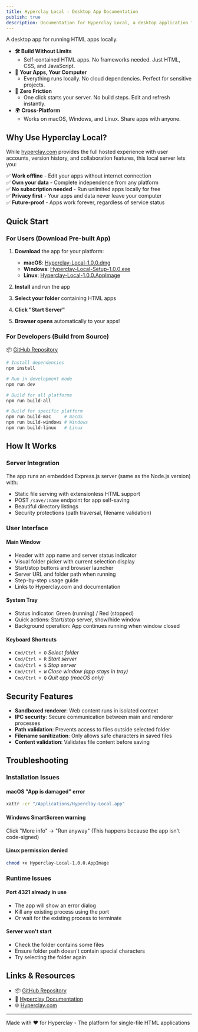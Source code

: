 ```yaml
---
title: Hyperclay Local - Desktop App Documentation
publish: true
description: Documentation for Hyperclay Local, a desktop application for running and developing HTML apps locally on your computer
---
```


A desktop app for running HTML apps locally.

*  **🛠️ Build Without Limits**
	* Self-contained HTML apps. No frameworks needed. Just HTML, CSS, and JavaScript.
* 💾 **Your Apps, Your Computer**
	* Everything runs locally. No cloud dependencies. Perfect for sensitive projects.
* 🍄 **Zero Friction**
	* One click starts your server. No build steps. Edit and refresh instantly.
* 🌍 **Cross-Platform**
	* Works on macOS, Windows, and Linux. Share apps with anyone.

## Why Use Hyperclay Local?

While [hyperclay.com](https://hyperclay.com) provides the full hosted experience with user accounts, version history, and collaboration features, this local server lets you:

✅ **Work offline** - Edit your apps without internet connection  
✅ **Own your data** - Complete independence from any platform  
✅ **No subscription needed** - Run unlimited apps locally for free  
✅ **Privacy first** - Your apps and data never leave your computer  
✅ **Future-proof** - Apps work forever, regardless of service status

## Quick Start

### For Users (Download Pre-built App)

1. **Download** the app for your platform:
   - **macOS**: [Hyperclay-Local-1.0.0.dmg](https://local.hyperclay.com/Hyperclay-Local-1.0.0.dmg)
   - **Windows**: [Hyperclay-Local-Setup-1.0.0.exe](https://local.hyperclay.com/Hyperclay-Local-Setup-1.0.0.exe)
   - **Linux**: [Hyperclay-Local-1.0.0.AppImage](https://local.hyperclay.com/Hyperclay-Local-1.0.0.AppImage)

2. **Install** and run the app
3. **Select your folder** containing HTML apps
4. **Click "Start Server"**
5. **Browser opens** automatically to your apps!

### For Developers (Build from Source)

📦 [GitHub Repository](https://github.com/panphora/hyperclay-local)

```bash
# Install dependencies
npm install

# Run in development mode
npm run dev

# Build for all platforms
npm run build-all

# Build for specific platform
npm run build-mac     # macOS
npm run build-windows # Windows  
npm run build-linux   # Linux
```

## How It Works

### Server Integration

The app runs an embedded Express.js server (same as the Node.js version) with:
- Static file serving with extensionless HTML support
- POST `/save/:name` endpoint for app self-saving
- Beautiful directory listings
- Security protections (path traversal, filename validation)

### User Interface

#### Main Window
- Header with app name and server status indicator
- Visual folder picker with current selection display
- Start/stop buttons and browser launcher
- Server URL and folder path when running
- Step-by-step usage guide
- Links to Hyperclay.com and documentation

#### System Tray
- Status indicator: Green (running) / Red (stopped)
- Quick actions: Start/stop server, show/hide window
- Background operation: App continues running when window closed

#### Keyboard Shortcuts
- `Cmd/Ctrl + O` *Select folder*
- `Cmd/Ctrl + R` *Start server*
- `Cmd/Ctrl + S` *Stop server*
- `Cmd/Ctrl + W` *Close window (app stays in tray)*
- `Cmd/Ctrl + Q` *Quit app (macOS only)*

## Security Features

- **Sandboxed renderer**: Web content runs in isolated context
- **IPC security**: Secure communication between main and renderer processes
- **Path validation**: Prevents access to files outside selected folder
- **Filename sanitization**: Only allows safe characters in saved files
- **Content validation**: Validates file content before saving

## Troubleshooting

### Installation Issues

#### macOS "App is damaged" error
```bash
xattr -cr "/Applications/Hyperclay-Local.app"
```

#### Windows SmartScreen warning
Click "More info" → "Run anyway" (This happens because the app isn't code-signed)

#### Linux permission denied
```bash
chmod +x Hyperclay-Local-1.0.0.AppImage
```

### Runtime Issues

#### Port 4321 already in use
- The app will show an error dialog
- Kill any existing process using the port
- Or wait for the existing process to terminate

#### Server won't start
- Check the folder contains some files
- Ensure folder path doesn't contain special characters
- Try selecting the folder again

## Links & Resources

- 📦 [GitHub Repository](https://github.com/panphora/local-hyperclay)
- 📖 [Hyperclay Documentation](https://docs.hyperclay.com)
- 🌐 [Hyperclay.com](https://hyperclay.com)

---

Made with ❤️ for Hyperclay - The platform for single-file HTML applications